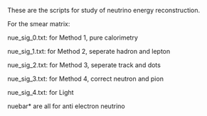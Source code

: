 These are the scripts for study of neutrino energy reconstruction.

For the smear matrix:

nue_sig_0.txt: for Method 1, pure calorimetry 

nue_sig_1.txt: for Method 2, seperate hadron and lepton

nue_sig_2.txt: for Method 3, seperate track and dots

nue_sig_3.txt: for Method 4, correct neutron and pion

nue_sig_4.txt: for Light



nuebar* are all for anti electron neutrino
